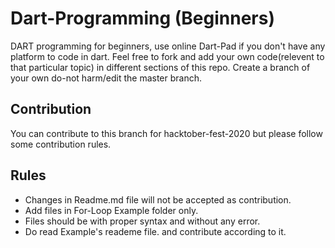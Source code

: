 # Dart-Programming (Beginners)
DART programming for beginners, use online Dart-Pad if you don't have any platform to code in dart.
Feel free to fork and add your own code(relevent to that particular topic) in different sections of this repo. Create a branch of your own
do-not harm/edit the master branch.

## Contribution
You can contribute to this branch for hacktober-fest-2020 but please follow some contribution rules.

## Rules
- Changes in Readme.md file will not be accepted as contribution.
- Add files in For-Loop Example folder only.
- Files should be with proper syntax and without any error.
- Do read Example's reademe file. and contribute according to it.
